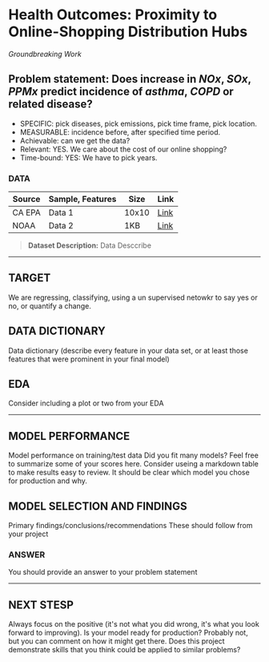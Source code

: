 # Health Outcomes: Proximity to Online-Shopping Distribution Hubs
_Groundbreaking Work_

## Problem statement: Does increase in _NOx_, _SOx_, _PPMx_ predict incidence of _asthma_, _COPD_ or related disease? 
* SPECIFIC: pick diseases, pick emissions, pick time frame, pick location.
* MEASURABLE: incidence before, after specified time period. 
* Achievable: can we get the data? 
* Relevant: YES. We care about the cost of our online shopping? 
* Time-bound: YES: We have to pick years. 

### DATA

Source  | Sample, Features | Size  | Link 
---     | ---         | ---   | ---
CA EPA  | Data 1      | 10x10 | [Link](./intro-to-probability.pdf)
NOAA    | Data 2      | 1KB   | [Link](./starter-code.ipynb)

> **Dataset Description:** Data Desccribe 
----

## TARGET 
We are regressing, classifying, using a un supervised netowkr to say yes or no, or quantify a change. 

## DATA DICTIONARY 
Data dictionary (describe every feature in your data set, or at least those features that were prominent in your final model)

## EDA 
Consider including a plot or two from your EDA

---
## MODEL PERFORMANCE 
Model performance on training/test data
Did you fit many models? Feel free to summarize some of your scores here.
Consider useing a markdown table to make results easy to review.
It should be clear which model you chose for production and why.

## MODEL SELECTION AND FINDINGS
Primary findings/conclusions/recommendations
These should follow from your project

### ANSWER 
You should provide an answer to your problem statement

---
## NEXT STESP 
Always focus on the positive (it's not what you did wrong, it's what you look forward to improving).
Is your model ready for production? Probably not, but you can comment on how it might get there.
Does this project demonstrate skills that you think could be applied to similar problems?
